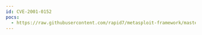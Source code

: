 ```yaml
---
id: CVE-2001-0152
pocs:
  - https://raw.githubusercontent.com/rapid7/metasploit-framework/master/modules/post/windows/gather/credentials/dynazip_log.rb
---
```

